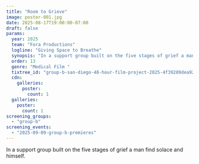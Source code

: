 ```yaml
---
title: "Room to Grieve"
image: poster-001.jpg
date: 2025-08-17T19:00:00-07:00
draft: false
params:
  year: 2025
  team: "Fora Productions"
  logline: "Giving Space to Breathe"
  synopsis: "In a support group built on the five stages of grief a man find solace and himself. "
  order: 13
  genre: "Medical Film "
  tixtree_id: "group-b-san-diego-48-hour-film-project-2025-4f39289dea92"
  cdn:
    galleries:
      poster:
        count: 1
  galleries:
    poster:
      count: 1
screening_groups:
  - "group-b"
screening_events:
  - "2025-09-09-group-b-premieres"
---
```

In a support group built on the five stages of grief a man find solace and himself.

